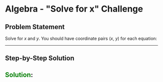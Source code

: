 # Algebra - "Solve for x" Challenge

## Problem Statement

Solve for $x$ and $y$. You should have coordinate pairs ($x$, $y$) for each equation:

---

## Step-by-Step Solution

## <span style="color: green; font-weight:bold; font-style: normal">Solution</span>:
